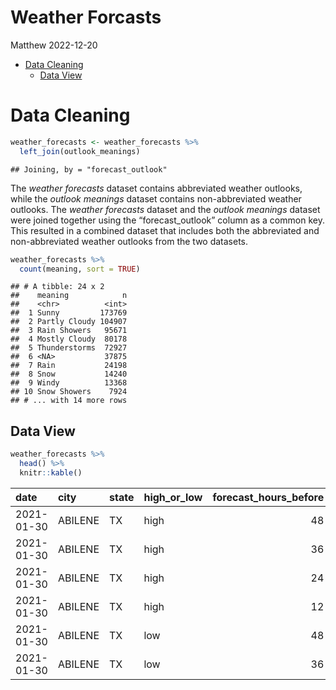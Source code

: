 Weather Forcasts
================
Matthew
2022-12-20

-   <a href="#data-cleaning" id="toc-data-cleaning">Data Cleaning</a>
    -   <a href="#data-view" id="toc-data-view">Data View</a>

# Data Cleaning

``` r
weather_forecasts <- weather_forecasts %>% 
  left_join(outlook_meanings)  
```

    ## Joining, by = "forecast_outlook"

The *weather forecasts* dataset contains abbreviated weather outlooks,
while the *outlook meanings* dataset contains non-abbreviated weather
outlooks. The *weather forecasts* dataset and the *outlook meanings*
dataset were joined together using the “forecast_outlook” column as a
common key. This resulted in a combined dataset that includes both the
abbreviated and non-abbreviated weather outlooks from the two datasets.

``` r
weather_forecasts %>% 
  count(meaning, sort = TRUE)
```

    ## # A tibble: 24 x 2
    ##    meaning            n
    ##    <chr>          <int>
    ##  1 Sunny         173769
    ##  2 Partly Cloudy 104907
    ##  3 Rain Showers   95671
    ##  4 Mostly Cloudy  80178
    ##  5 Thunderstorms  72927
    ##  6 <NA>           37875
    ##  7 Rain           24198
    ##  8 Snow           14240
    ##  9 Windy          13368
    ## 10 Snow Showers    7924
    ## # ... with 14 more rows

## Data View

``` r
weather_forecasts %>% 
  head() %>% 
  knitr::kable()
```

| date       | city    | state | high_or_low | forecast_hours_before | observed_temp | forecast_temp | observed_precip | forecast_outlook | possible_error | meaning |
|:-----------|:--------|:------|:------------|----------------------:|--------------:|--------------:|----------------:|:-----------------|:---------------|:--------|
| 2021-01-30 | ABILENE | TX    | high        |                    48 |            70 |            NA |               0 | NA               | none           | NA      |
| 2021-01-30 | ABILENE | TX    | high        |                    36 |            70 |            NA |               0 | NA               | none           | NA      |
| 2021-01-30 | ABILENE | TX    | high        |                    24 |            70 |            NA |               0 | NA               | none           | NA      |
| 2021-01-30 | ABILENE | TX    | high        |                    12 |            70 |            70 |               0 | DUST             | none           | Dust    |
| 2021-01-30 | ABILENE | TX    | low         |                    48 |            42 |            NA |               0 | NA               | none           | NA      |
| 2021-01-30 | ABILENE | TX    | low         |                    36 |            42 |            NA |               0 | NA               | none           | NA      |
